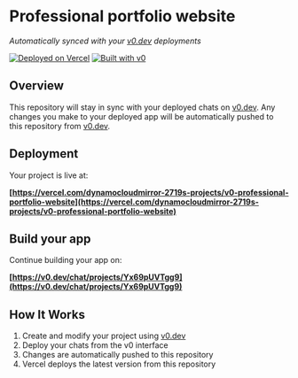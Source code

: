 # Professional portfolio website

*Automatically synced with your [v0.dev](https://v0.dev) deployments*

[![Deployed on Vercel](https://img.shields.io/badge/Deployed%20on-Vercel-black?style=for-the-badge&logo=vercel)](https://vercel.com/dynamocloudmirror-2719s-projects/v0-professional-portfolio-website)
[![Built with v0](https://img.shields.io/badge/Built%20with-v0.dev-black?style=for-the-badge)](https://v0.dev/chat/projects/Yx69pUVTgg9)

## Overview

This repository will stay in sync with your deployed chats on [v0.dev](https://v0.dev).
Any changes you make to your deployed app will be automatically pushed to this repository from [v0.dev](https://v0.dev).

## Deployment

Your project is live at:

**[https://vercel.com/dynamocloudmirror-2719s-projects/v0-professional-portfolio-website](https://vercel.com/dynamocloudmirror-2719s-projects/v0-professional-portfolio-website)**

## Build your app

Continue building your app on:

**[https://v0.dev/chat/projects/Yx69pUVTgg9](https://v0.dev/chat/projects/Yx69pUVTgg9)**

## How It Works

1. Create and modify your project using [v0.dev](https://v0.dev)
2. Deploy your chats from the v0 interface
3. Changes are automatically pushed to this repository
4. Vercel deploys the latest version from this repository